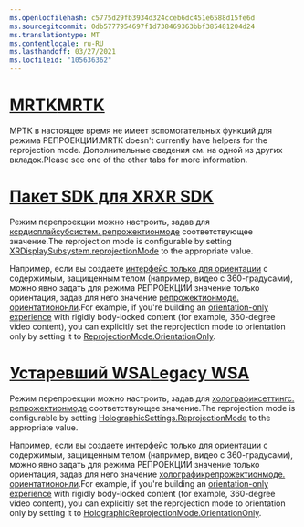 ```yaml
---
ms.openlocfilehash: c5775d29fb3934d324cceb6dc451e6588d15fe6d
ms.sourcegitcommit: 0db5777954697f1d738469363bbf385481204d24
ms.translationtype: MT
ms.contentlocale: ru-RU
ms.lasthandoff: 03/27/2021
ms.locfileid: "105636362"
---
```

# <a name="mrtk"></a>[<span data-ttu-id="7161c-101">MRTK</span><span class="sxs-lookup"><span data-stu-id="7161c-101">MRTK</span></span>](#tab/mrtk)
<!-- NEVER CHANGE THE ABOVE LINE! -->

<span data-ttu-id="7161c-102">МРТК в настоящее время не имеет вспомогательных функций для режима РЕПРОЕКЦИИ.</span><span class="sxs-lookup"><span data-stu-id="7161c-102">MRTK doesn't currently have helpers for the reprojection mode.</span></span> <span data-ttu-id="7161c-103">Дополнительные сведения см. на одной из других вкладок.</span><span class="sxs-lookup"><span data-stu-id="7161c-103">Please see one of the other tabs for more information.</span></span>

# <a name="xr-sdk"></a>[<span data-ttu-id="7161c-104">Пакет SDK для XR</span><span class="sxs-lookup"><span data-stu-id="7161c-104">XR SDK</span></span>](#tab/xr)
<!-- NEVER CHANGE THE ABOVE LINE! -->

<span data-ttu-id="7161c-105">Режим перепроекции можно настроить, задав для [ксрдисплайсубсистем. репрожектионмоде](https://docs.unity3d.com/ScriptReference/XR.XRDisplaySubsystem-reprojectionMode.html) соответствующее значение.</span><span class="sxs-lookup"><span data-stu-id="7161c-105">The reprojection mode is configurable by setting [XRDisplaySubsystem.reprojectionMode](https://docs.unity3d.com/ScriptReference/XR.XRDisplaySubsystem-reprojectionMode.html) to the appropriate value.</span></span>

<span data-ttu-id="7161c-106">Например, если вы создаете [интерфейс только для ориентации](../../../../design/coordinate-systems.md#building-an-orientation-only-or-seated-scale-experience) с содержимым, защищенным телом (например, видео с 360-градусами), можно явно задать для режима РЕПРОЕКЦИИ значение только ориентация, задав для него значение [репрожектионмоде. ориентатиононли](https://docs.unity3d.com/ScriptReference/XR.XRDisplaySubsystem.ReprojectionMode.html).</span><span class="sxs-lookup"><span data-stu-id="7161c-106">For example, if you're building an [orientation-only experience](../../../../design/coordinate-systems.md#building-an-orientation-only-or-seated-scale-experience) with rigidly body-locked content (for example, 360-degree video content), you can explicitly set the reprojection mode to orientation only by setting it to [ReprojectionMode.OrientationOnly](https://docs.unity3d.com/ScriptReference/XR.XRDisplaySubsystem.ReprojectionMode.html).</span></span>

# <a name="legacy-wsa"></a>[<span data-ttu-id="7161c-107">Устаревший WSA</span><span class="sxs-lookup"><span data-stu-id="7161c-107">Legacy WSA</span></span>](#tab/wsa)
<!-- NEVER CHANGE THE ABOVE LINE! -->

<span data-ttu-id="7161c-108">Режим перепроекции можно настроить, задав для [холографиксеттингс. репрожектионмоде](https://docs.unity3d.com/2018.4/Documentation/ScriptReference/XR.WSA.HolographicSettings.ReprojectionMode.html) соответствующее значение.</span><span class="sxs-lookup"><span data-stu-id="7161c-108">The reprojection mode is configurable by setting [HolographicSettings.ReprojectionMode](https://docs.unity3d.com/2018.4/Documentation/ScriptReference/XR.WSA.HolographicSettings.ReprojectionMode.html) to the appropriate value.</span></span>

<span data-ttu-id="7161c-109">Например, если вы создаете [интерфейс только для ориентации](../../../../design/coordinate-systems.md#building-an-orientation-only-or-seated-scale-experience) с содержимым, защищенным телом (например, видео с 360-градусами), можно явно задать для режима РЕПРОЕКЦИИ значение только ориентация, задав для него значение [холографикрепрожектионмоде. ориентатиононли](https://docs.unity3d.com/2018.4/Documentation/ScriptReference/XR.WSA.HolographicSettings.HolographicReprojectionMode.html).</span><span class="sxs-lookup"><span data-stu-id="7161c-109">For example, if you're building an [orientation-only experience](../../../../design/coordinate-systems.md#building-an-orientation-only-or-seated-scale-experience) with rigidly body-locked content (for example, 360-degree video content), you can explicitly set the reprojection mode to orientation only by setting it to [HolographicReprojectionMode.OrientationOnly](https://docs.unity3d.com/2018.4/Documentation/ScriptReference/XR.WSA.HolographicSettings.HolographicReprojectionMode.html).</span></span>